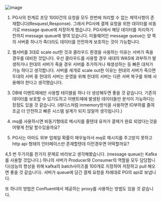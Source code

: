 ![image](https://user-images.githubusercontent.com/78134917/169228826-f2bce4d3-3413-442f-96e0-ac6999bdf059.png)

1. PG사의 한계로 초당 1000건의 요청을 모두 한번에 처리할 수 없는 제약사항이 존재합니다(Resquest,Response). 그래서 PG사에 결제 요청을 위한 데이터를 비동기로 message queue에 저장하게 했습니다. PG사에서 해당
데이터를 처리하기 전까지 message queue에 쌓여 있습니다. 미들웨어인 message queue는 양 쪽의 서버중 하나가 죽더라도 데이터를 안전하게 보호하는 것이 가능합니다.


2. 웹서버를 3대로 scale out한 것과 클라우드 환경을 사용하는 이유는 서버가 죽을 경우를 대비한 것입니다. 우선 클라우드를 사용할 경우 새대의 WAS에 과부하가 발생하거나 한대의 서버가 죽을 경우 
서버를 추가하거나 재생성하는 등 빠른 대처가 가능 하다고 생각합니다. 서버를 세개로 scale out한 이유는 한대의 서버가 죽으면 두대의 서버 중 한대의 서버는 운영을 위해 한대의 서버는 다른 서버 복구를 위해 사용해야 한다고 생각했습니다.

3. DB에 이벤트때에만 사용할 테이블을 하나 더 생성해두면 좋을 것 같습니다. 기존의 데이터를 보호할 수 있기도하고 이벤트때에 발생된 데이터들만 분석이 가능하다는 장점도 있을 것 같습니다.
(레디스처럼 inmemory방식을 사용하면 IO부하를 줄여 조금 더 안전하고 빠른 시스템 설계가 되지 않알까 생각됩니다.) 


4. mq를 사용하시면 비동기형태로 메시지를 줄텐데 유저가 결제가 완료 되었다는것을 어떻게 전달 할수있을까요?

5. PG사는 아마도 외부 업체일 확률이 매우높아서 mq로 메시지를 주고받지 못하고 http api 형태의 인터페이스만 존재할텐데 이런경우면 어떡할까요?

4,5 번 두가지를 한가지 문제로 바라보고 생각해봤습니다. (message queue는 Kafka를 사용할 것입니다.) 
하나의 서버가 Producer와 Consumer의 역할을 모두 담당합니다(성능의 향상을 위해 kafka의 batch사이즈를 100개로 지정하여 저장하고 pull 해오면 좋을 것 같습니다). 서버가 queue에 담긴 결제 요청을 차례대로 PG의 api로 보냅니다. 

또 하나의 방법은 Confluent에서 제공하는 proxy를 사용하는 방법도 있을 것 같습니다.
